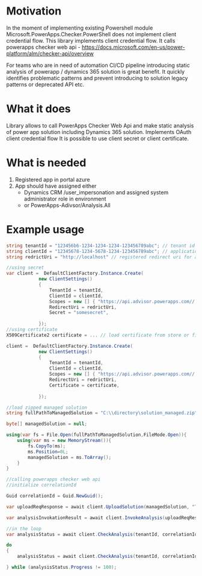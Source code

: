 # Motivation

In the moment of implementing existing Powershell module  Microsoft.PowerApps.Checker.PowerShell does not implement client credential flow. This library implements client credential flow. It calls powerapps checker web api - https://docs.microsoft.com/en-us/power-platform/alm/checker-api/overview

For teams who are in need of automation CI/CD pipeline introducing static analysis of powerapp / dynamics 365 solution is great benefit. It quickly identifies problematic patterns and prevent introducing to solution legacy patterns or deprecated API etc.

# What it does 

Library allows to call PowerApps Checker Web Api and make static analysis of power app solution including Dynamics 365 solution. Implements OAuth client credential flow It is possible to use client secret or client certificate.

# What is needed

1. Registered app in portal azure
2. App should have assigned either 
    - Dynamics CRM /user_impersonation and assigned system administrator role in environment
    - or PowerApps-Adivsor/Analysis.All

# Example usage

```csharp
string tenantId = "123456b6-1234-1234-1234-123456789abc"; // tenant id
string clientId = "12345678-1234-5678-1234-123456789abc"; // application id for registered app in portal azure
string redrictUri = "http://localhost" // registered redirect uri for app in portal azure

//using secret
var client =  DefaultClientFactory.Instance.Create(
            new ClientSettings()
            {
                TenantId = tenantId,
                ClientId = clientId,
                Scopes = new [] { "https://api.advisor.powerapps.com//.default" },
                RedirectUri = redrictUri,
                Secret = "somesecret",
                
            });
//using certificate
X509Certificate2 certificate = ... // load certificate from store or file

client =  DefaultClientFactory.Instance.Create(
            new ClientSettings()
            {
                TenantId = tenantId,
                ClientId = clientId,
                Scopes = new [] { "https://api.advisor.powerapps.com//.default" },
                RedirectUri = redrictUri,
                Certificate = certificate,
                
            });

//load zipped managed solution
string fullPathToManagedSolution = "C:\\directory\solution_managed.zip";

byte[] managedSolution = null;

using(var fs = File.Open(fullPathToManagedSolution,FileMode.Open)){
    using(var ms = new MemoryStream()){
        fs.CopyTo(ms);
        ms.Position=0L;
        managedSolution = ms.ToArray();
    }
}

//calling powerapps checker web api
//initialize correlationId

Guid correlationId = Guid.NewGuid();

var uploadReqResponse = await client.UploadSolution(managedSolution, "Test", tenantId, correlationId, CancellationToken.None);

var analysisInvokationResult = await client.InvokeAnalysis(uploadReqResponse, CancellationToken.None);

//in the loop
var analysisStatus = await client.CheckAnalysis(tenantId, correlationId, CancellationToken.None);

do
{
    analysisStatus = await client.CheckAnalysis(tenantId, correlationId, default);

} while (analysisStatus.Progress != 100);

```